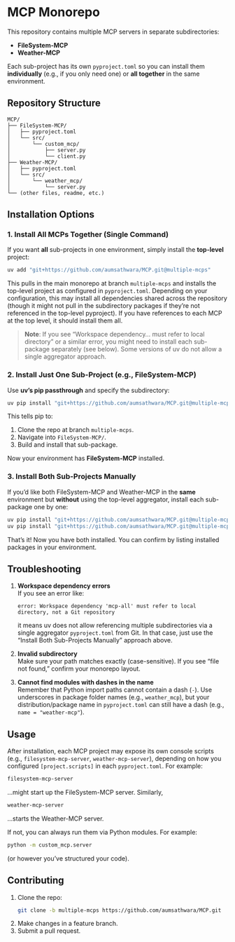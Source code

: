 # MCP Monorepo

This repository contains multiple MCP servers in separate subdirectories:

- **FileSystem-MCP**  
- **Weather-MCP**

Each sub-project has its own `pyproject.toml` so you can install them **individually** (e.g., if you only need one) or **all together** in the same environment.

## Repository Structure

```
MCP/
├── FileSystem-MCP/
│   ├── pyproject.toml
│   └── src/
│       └── custom_mcp/
│           ├── server.py
│           └── client.py
├── Weather-MCP/
│   ├── pyproject.toml
│   └── src/
│       └── weather_mcp/
│           └── server.py
└── (other files, readme, etc.)
```

## Installation Options

### 1. Install All MCPs Together (Single Command)

If you want **all** sub-projects in one environment, simply install the **top-level** project:

```bash
uv add "git+https://github.com/aumsathwara/MCP.git@multiple-mcps"
```

This pulls in the main monorepo at branch `multiple-mcps` and installs the top-level project as configured in `pyproject.toml`. Depending on your configuration, this may install all dependencies shared across the repository (though it might not pull in the subdirectory packages if they’re not referenced in the top-level pyproject). If you have references to each MCP at the top level, it should install them all.

> **Note**: If you see “Workspace dependency… must refer to local directory” or a similar error, you might need to install each sub-package separately (see below). Some versions of uv do not allow a single aggregator approach.

### 2. Install Just One Sub-Project (e.g., FileSystem-MCP)

Use **uv’s pip passthrough** and specify the subdirectory:

```bash
uv pip install "git+https://github.com/aumsathwara/MCP.git@multiple-mcps#subdirectory=FileSystem-MCP"
```

This tells pip to:

1. Clone the repo at branch `multiple-mcps`.
2. Navigate into `FileSystem-MCP/`.
3. Build and install that sub-package.

Now your environment has **FileSystem-MCP** installed.

### 3. Install Both Sub-Projects Manually

If you’d like both FileSystem-MCP and Weather-MCP in the **same** environment but **without** using the top-level aggregator, install each sub-package one by one:

```bash
uv pip install "git+https://github.com/aumsathwara/MCP.git@multiple-mcps#subdirectory=FileSystem-MCP"
uv pip install "git+https://github.com/aumsathwara/MCP.git@multiple-mcps#subdirectory=Weather-MCP"
```

That’s it! Now you have both installed. You can confirm by listing installed packages in your environment.

## Troubleshooting

1. **Workspace dependency errors**  
   If you see an error like:
   ```
   error: Workspace dependency 'mcp-all' must refer to local directory, not a Git repository
   ```
   it means uv does not allow referencing multiple subdirectories via a single aggregator `pyproject.toml` from Git. In that case, just use the “Install Both Sub-Projects Manually” approach above.

2. **Invalid subdirectory**  
   Make sure your path matches exactly (case-sensitive). If you see “file not found,” confirm your monorepo layout.

3. **Cannot find modules with dashes in the name**  
   Remember that Python import paths cannot contain a dash (`-`). Use underscores in package folder names (e.g., `weather_mcp`), but your distribution/package name in `pyproject.toml` can still have a dash (e.g., `name = "weather-mcp"`).

## Usage

After installation, each MCP project may expose its own console scripts (e.g., `filesystem-mcp-server`, `weather-mcp-server`), depending on how you configured `[project.scripts]` in each `pyproject.toml`. For example:

```bash
filesystem-mcp-server
```

…might start up the FileSystem-MCP server. Similarly,

```bash
weather-mcp-server
```

…starts the Weather-MCP server.

If not, you can always run them via Python modules. For example:

```bash
python -m custom_mcp.server
```

(or however you’ve structured your code).

## Contributing

1. Clone the repo:
   ```bash
   git clone -b multiple-mcps https://github.com/aumsathwara/MCP.git
   ```
2. Make changes in a feature branch.
3. Submit a pull request.
